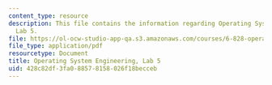 ```yaml
---
content_type: resource
description: This file contains the information regarding Operating System Engineering,
  Lab 5.
file: https://ol-ocw-studio-app-qa.s3.amazonaws.com/courses/6-828-operating-system-engineering-fall-2012/428c82df3fa088578158026f18becceb_MIT6_828F12_lab5.pdf
file_type: application/pdf
resourcetype: Document
title: Operating System Engineering, Lab 5
uid: 428c82df-3fa0-8857-8158-026f18becceb
---
```

